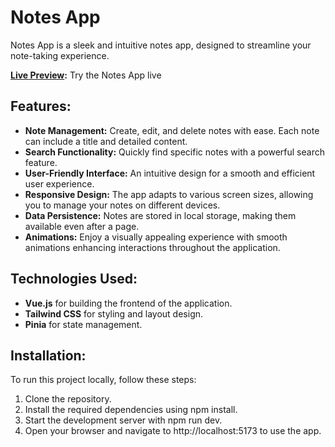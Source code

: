 # Notes App

Notes App is a sleek and intuitive notes app, designed to streamline your note-taking experience.

**[Live Preview](https://precious-kelpie-280460.netlify.app/):** Try the Notes App live

## Features:

- **Note Management:** Create, edit, and delete notes with ease. Each note can include a title and detailed content.
- **Search Functionality:** Quickly find specific notes with a powerful search feature.
- **User-Friendly Interface:** An intuitive design for a smooth and efficient user experience.
- **Responsive Design:** The app adapts to various screen sizes, allowing you to manage your notes on different devices.
- **Data Persistence:** Notes are stored in local storage, making them available even after a page.
- **Animations:** Enjoy a visually appealing experience with smooth animations enhancing interactions throughout the application. 

## Technologies Used:

- **Vue.js** for building the frontend of the application.
- **Tailwind CSS** for styling and layout design.
- **Pinia** for state management.

## Installation:

To run this project locally, follow these steps:

1. Clone the repository.
2. Install the required dependencies using npm install.
3. Start the development server with npm run dev.
4. Open your browser and navigate to http://localhost:5173 to use the app.
